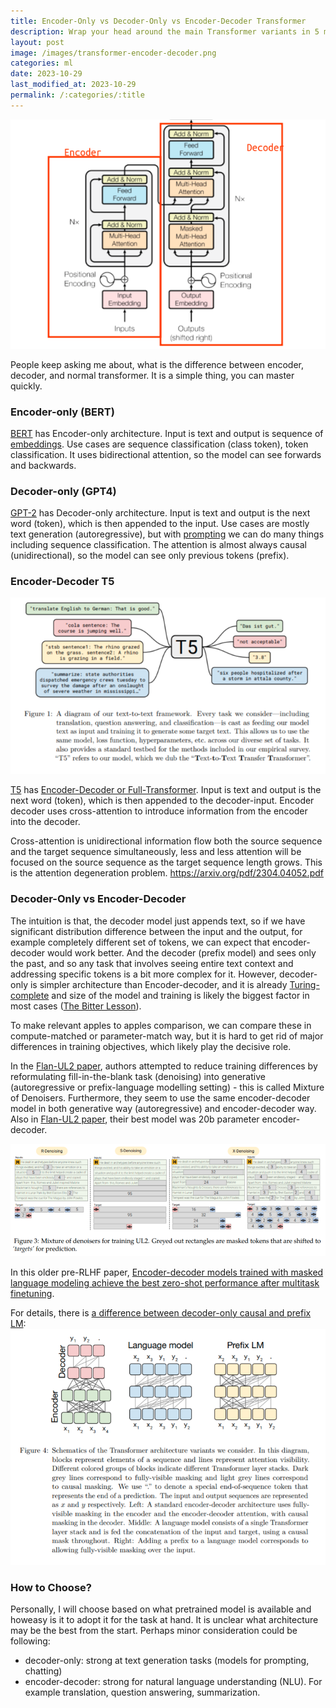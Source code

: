 ```yaml
---
title: Encoder-Only vs Decoder-Only vs Encoder-Decoder Transformer
description: Wrap your head around the main Transformer variants in 5 minutes.
layout: post
image: /images/transformer-encoder-decoder.png
categories: ml
date: 2023-10-29
last_modified_at: 2023-10-29
permalink: /:categories/:title
---
```


![Transformer encoder-decoder model diagram](/images/transformer-encoder-decoder.png)


People keep asking me about, what is the difference between encoder, decoder, and normal transformer.
It is a simple thing, you can master quickly.

### Encoder-only (BERT)
[BERT](https://aclanthology.org/N19-1423/) has Encoder-only architecture.
Input is text and output is sequence of [embeddings](/ml/Embeddings-in-Machine-Learning-Explained).
Use cases are sequence classification (class token), token classification.
It uses bidirectional attention, so the model can see forwards and backwards.


### Decoder-only (GPT4)
[GPT-2](https://cdn.openai.com/better-language-models/language_models_are_unsupervised_multitask_learners.pdf) has Decoder-only architecture.
Input is text and output is the next word (token), which is then appended to the input.
Use cases are mostly text generation (autoregressive), but with [prompting](/ml/Prompting-Techniques-That-Sqeeze-The-Best-Out-of-Your-LLM) we can do many things including sequence classification.
The attention is almost always causal (unidirectional), so the model can see only previous tokens (prefix). 



### Encoder-Decoder T5
![](/images/t5-text-to-text.png)

[T5](https://arxiv.org/abs/1910.10683) has [Encoder-Decoder or Full-Transformer](https://arxiv.org/abs/1706.03762).
Input is text and output is the next word (token), which is then appended to the decoder-input.
Encoder decoder uses cross-attention to introduce information from the encoder into the decoder.

Cross-attention is unidirectional information flow  both the source sequence and the target sequence simultaneously, less and less attention will be focused on the source sequence as the target sequence length grows. This is the attention degeneration problem.
https://arxiv.org/pdf/2304.04052.pdf



### Decoder-Only vs Encoder-Decoder
The intuition is that, the decoder model just appends text, so if we have significant distribution difference between the input and the output, for example completely different set of tokens, we can expect that encoder-decoder would work better. And the decoder (prefix model) and sees only the past, and so any task that involves seeing entire text context and addressing specific tokens is a bit more complex for it. However, decoder-only is simpler architecture than Encoder-decoder, and it is already [Turing-complete](https://arxiv.org/pdf/2305.17026.pdf) and size of the model and training is likely the biggest factor in most cases ([The Bitter Lesson](http://www.incompleteideas.net/IncIdeas/BitterLesson.html)). 

To make relevant apples to apples comparison, we can compare these in compute-matched or parameter-match way, but it is hard to get rid of major differences in training objectives, which likely play the decisive role.

In the [Flan-UL2 paper](https://arxiv.org/abs/2205.05131), authors attempted to reduce training differences by reformulating fill-in-the-blank task (denoising) into generative (autoregressive or prefix-language modelling setting) - this is called Mixture of Denoisers. Furthermore, they seem to use the same encoder-decoder model in both generative way (autoregressive) and encoder-decoder way. Also in [Flan-UL2 paper](https://arxiv.org/abs/2205.05131), their best model was 20b parameter encoder-decoder.


![](/images/mixture-of-denoisers-for-UL2-formulated-auto-regressively.png)


In this older pre-RLHF paper, [Encoder-decoder models trained with masked language modeling achieve the best zero-shot performance after multitask finetuning](https://arxiv.org/pdf/2204.05832.pdf).


For details, there is [a difference between decoder-only causal and prefix LM](https://arxiv.org/pdf/1910.10683.pdf):
![encoder-decoder-language-model-prefix-lm.png](/images/encoder-decoder-language-model-prefix-lm.png)


### How to Choose?
Personally, I will choose based on what pretrained model is available and howeasy is it to adopt it for the task at hand.
It is unclear what architecture may be the best from the start. Perhaps minor consideration could be following:

- decoder-only: strong at text generation tasks (models for prompting, chatting)
- encoder-decoder: strong for natural language understanding (NLU). For example translation, question answering, summarization.

